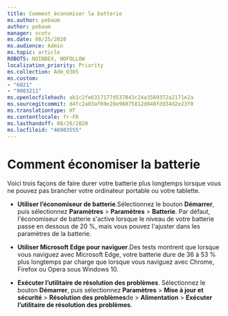 ```yaml
---
title: Comment économiser la batterie
ms.author: pebaum
author: pebaum
manager: scotv
ms.date: 08/25/2020
ms.audience: Admin
ms.topic: article
ROBOTS: NOINDEX, NOFOLLOW
localization_priority: Priority
ms.collection: Adm_O365
ms.custom:
- "6021"
- "9003211"
ms.openlocfilehash: ab1c2fe6317177d537843c24a3560372a2171e2a
ms.sourcegitcommit: d4fc2a03af69e28e96075812d040fdd34d2e23f0
ms.translationtype: HT
ms.contentlocale: fr-FR
ms.lasthandoff: 08/26/2020
ms.locfileid: "46903555"
---
```

# <a name="how-to-save-battery"></a>Comment économiser la batterie

Voici trois façons de faire durer votre batterie plus longtemps lorsque vous ne pouvez pas brancher votre ordinateur portable ou votre tablette.  

- **Utiliser l’économiseur de batterie**.Sélectionnez le bouton **Démarrer**, puis sélectionnez **Paramètres**  >  **Paramètres**  >  **Batterie**. Par défaut, l'économiseur de batterie s'active lorsque le niveau de votre batterie passe en dessous de 20 %, mais vous pouvez l'ajuster dans les paramètres de la batterie.
    
- **Utiliser Microsoft Edge pour naviguer**.Des tests montrent que lorsque vous naviguez avec Microsoft Edge, votre batterie dure de 36 à 53 % plus longtemps par charge que lorsque vous naviguez avec Chrome, Firefox ou Opera sous Windows 10.
    
- **Exécuter l’utilitaire de résolution des problèmes**. Sélectionnez le bouton **Démarrer**, puis sélectionnez **Paramètres** > **Mise à jour et sécurité** > **Résolution des problèmes**de  > **Alimentation** > **Exécuter l’utilitaire de résolution des problèmes**.
